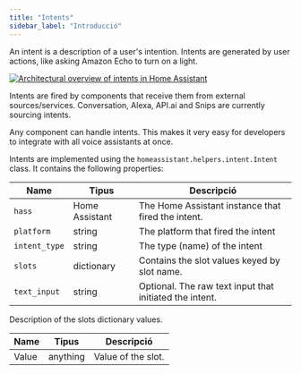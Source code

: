 ```yaml
---
title: "Intents"
sidebar_label: "Introducció"
---
```


An intent is a description of a user's intention. Intents are generated by user actions, like asking Amazon Echo to turn on a light.

<a href='https://docs.google.com/drawings/d/1i9AsOQNCBCaeM14QwEglZizV0lZiWKHZgroZc9izB0E/edit'>
  <img
    src='/img/en/intents/overview.png'
    alt='Architectural overview of intents in Home Assistant'
  />
</a>

Intents are fired by components that receive them from external sources/services. Conversation, Alexa, API.ai and Snips are currently sourcing intents.

Any component can handle intents. This makes it very easy for developers to integrate with all voice assistants at once.

Intents are implemented using the `homeassistant.helpers.intent.Intent` class. It contains the following properties:

| Name          | Tipus          | Descripció                                              |
| ------------- | -------------- | ------------------------------------------------------- |
| `hass`        | Home Assistant | The Home Assistant instance that fired the intent.      |
| `platform`    | string         | The platform that fired the intent                      |
| `intent_type` | string         | The type (name) of the intent                           |
| `slots`       | dictionary     | Contains the slot values keyed by slot name.            |
| `text_input`  | string         | Optional. The raw text input that initiated the intent. |

Description of the slots dictionary values.

| Name  | Tipus    | Descripció         |
| ----- | -------- | ------------------ |
| Value | anything | Value of the slot. |